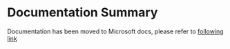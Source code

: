 # Documentation Summary

Documentation has been moved to Microsoft docs, please refer to [following link](https://docs.microsoft.com/en-us/industry/nonprofit/)
